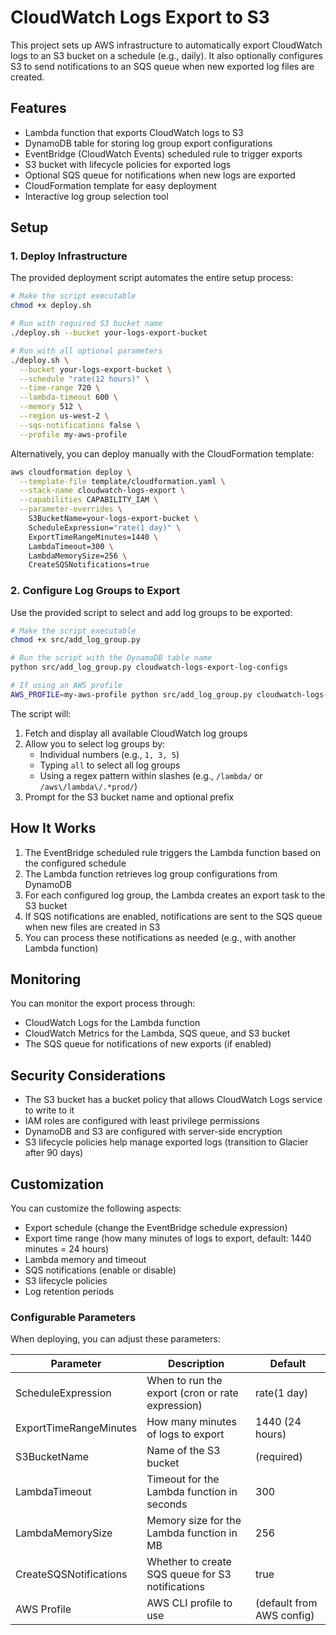 # CloudWatch Logs Export to S3

This project sets up AWS infrastructure to automatically export CloudWatch logs to an S3 bucket on a schedule (e.g., daily). It also optionally configures S3 to send notifications to an SQS queue when new exported log files are created.

## Features

- Lambda function that exports CloudWatch logs to S3
- DynamoDB table for storing log group export configurations
- EventBridge (CloudWatch Events) scheduled rule to trigger exports
- S3 bucket with lifecycle policies for exported logs
- Optional SQS queue for notifications when new logs are exported
- CloudFormation template for easy deployment
- Interactive log group selection tool

## Setup

### 1. Deploy Infrastructure

The provided deployment script automates the entire setup process:

```bash
# Make the script executable
chmod +x deploy.sh

# Run with required S3 bucket name
./deploy.sh --bucket your-logs-export-bucket

# Run with all optional parameters
./deploy.sh \
  --bucket your-logs-export-bucket \
  --schedule "rate(12 hours)" \
  --time-range 720 \
  --lambda-timeout 600 \
  --memory 512 \
  --region us-west-2 \
  --sqs-notifications false \
  --profile my-aws-profile
```

Alternatively, you can deploy manually with the CloudFormation template:

```bash
aws cloudformation deploy \
  --template-file template/cloudformation.yaml \
  --stack-name cloudwatch-logs-export \
  --capabilities CAPABILITY_IAM \
  --parameter-overrides \
    S3BucketName=your-logs-export-bucket \
    ScheduleExpression="rate(1 day)" \
    ExportTimeRangeMinutes=1440 \
    LambdaTimeout=300 \
    LambdaMemorySize=256 \
    CreateSQSNotifications=true
```

### 2. Configure Log Groups to Export

Use the provided script to select and add log groups to be exported:

```bash
# Make the script executable
chmod +x src/add_log_group.py

# Run the script with the DynamoDB table name
python src/add_log_group.py cloudwatch-logs-export-log-configs

# If using an AWS profile
AWS_PROFILE=my-aws-profile python src/add_log_group.py cloudwatch-logs-export-log-configs
```

The script will:
1. Fetch and display all available CloudWatch log groups
2. Allow you to select log groups by:
   - Individual numbers (e.g., `1, 3, 5`)
   - Typing `all` to select all log groups
   - Using a regex pattern within slashes (e.g., `/lambda/` or `/aws\/lambda\/.*prod/`)
3. Prompt for the S3 bucket name and optional prefix

## How It Works

1. The EventBridge scheduled rule triggers the Lambda function based on the configured schedule
2. The Lambda function retrieves log group configurations from DynamoDB
3. For each configured log group, the Lambda creates an export task to the S3 bucket
4. If SQS notifications are enabled, notifications are sent to the SQS queue when new files are created in S3
5. You can process these notifications as needed (e.g., with another Lambda function)

## Monitoring

You can monitor the export process through:

- CloudWatch Logs for the Lambda function
- CloudWatch Metrics for the Lambda, SQS queue, and S3 bucket
- The SQS queue for notifications of new exports (if enabled)

## Security Considerations

- The S3 bucket has a bucket policy that allows CloudWatch Logs service to write to it
- IAM roles are configured with least privilege permissions
- DynamoDB and S3 are configured with server-side encryption
- S3 lifecycle policies help manage exported logs (transition to Glacier after 90 days)

## Customization

You can customize the following aspects:
- Export schedule (change the EventBridge schedule expression)
- Export time range (how many minutes of logs to export, default: 1440 minutes = 24 hours)
- Lambda memory and timeout
- SQS notifications (enable or disable)
- S3 lifecycle policies
- Log retention periods

### Configurable Parameters

When deploying, you can adjust these parameters:

| Parameter | Description | Default |
|-----------|-------------|---------|
| ScheduleExpression | When to run the export (cron or rate expression) | rate(1 day) |
| ExportTimeRangeMinutes | How many minutes of logs to export | 1440 (24 hours) |
| S3BucketName | Name of the S3 bucket | (required) |
| LambdaTimeout | Timeout for the Lambda function in seconds | 300 |
| LambdaMemorySize | Memory size for the Lambda function in MB | 256 |
| CreateSQSNotifications | Whether to create SQS queue for S3 notifications | true |
| AWS Profile | AWS CLI profile to use | (default from AWS config) |